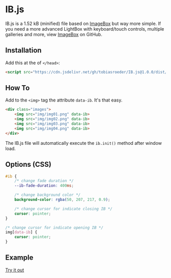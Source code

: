 # IB.js
IB.js is a 1.52 kB (minified) file based on [ImageBox](https://github.com/tobiasroeder/ImageBox) but way more simple. If you need a more advanced LightBox with keyboard/touch controls, multiple galleries and more, view [ImageBox](https://github.com/tobiasroeder/ImageBox#readme) on GitHub.

## Installation

Add this at the of `</head>`:
```html
<script src="https://cdn.jsdelivr.net/gh/tobiasroeder/IB.js@1.0.0/dist/ib.min.js" defer></script>
```

## How To

Add to the `<img>` tag the attribute `data-ib`. It's that easy.

```html
<div class="images">
    <img src="img/img01.png" data-ib>
    <img src="img/img02.png" data-ib>
    <img src="img/img03.png" data-ib>
    <img src="img/img04.png" data-ib>
</div>
```

The IB.js file will automatically execute the `ib.init()` method after window load.

## Options (CSS)

```css
#ib {
    /* change fade duration */
    --ib-fade-duration: 400ms;

    /* change background color */
    background-color: rgba(50, 207, 217, 0.9);

    /* change cursor for indicate closing IB */
    cursor: pointer;
}

/* change cursor for indicate opening IB */
img[data-ib] {
    cursor: pointer;
}
```

## Example

[Try it out](https://codepen.io/tobiasroeder/pen/zYEgWoM)
